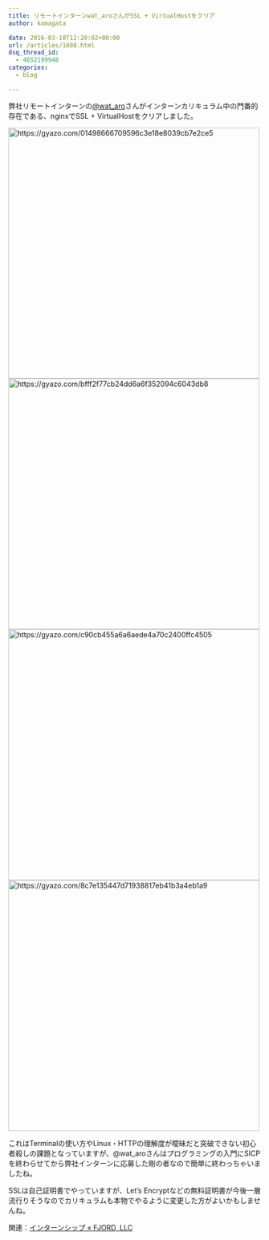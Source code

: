 ```yaml
---
title: リモートインターンwat_aroさんがSSL + VirtualHostをクリア
author: komagata

date: 2016-03-10T12:20:02+00:00
url: /articles/1808.html
dsq_thread_id:
  - 4652199948
categories:
  - blog

---
```

弊社リモートインターンの[@wat_aro][1]さんがインターンカリキュラム中の門番的存在である、nginxでSSL + VirtualHostをクリアしました。

<img width="500px" src="https://i.gyazo.com/01498666709596c3e18e8039cb7e2ce5.png" alt="https://gyazo.com/01498666709596c3e18e8039cb7e2ce5" />

<img width="500px" src="https://i.gyazo.com/bfff2f77cb24dd6a6f352094c6043db8.png" alt="https://gyazo.com/bfff2f77cb24dd6a6f352094c6043db8" />

<img width="500px" src="https://i.gyazo.com/c90cb455a6a6aede4a70c2400ffc4505.png" alt="https://gyazo.com/c90cb455a6a6aede4a70c2400ffc4505" />

<img width="500px" src="https://i.gyazo.com/8c7e135447d71938817eb41b3a4eb1a9.png" alt="https://gyazo.com/8c7e135447d71938817eb41b3a4eb1a9" />

これはTerminalの使い方やLinux・HTTPの理解度が曖昧だと突破できない初心者殺しの課題となっていますが、@wat_aroさんはプログラミングの入門にSICPを終わらせてから弊社インターンに応募した剛の者なので簡単に終わっちゃいましたね。

SSLは自己証明書でやっていますが、Let&#8217;s Encryptなどの無料証明書が今後一層流行りそうなのでカリキュラムも本物でやるように変更した方がよいかもしませんね。

関連：[インターンシップ « FJORD, LLC][2]

 [1]: https://twitter.com/wat_aro
 [2]: http://fjord.jp/internship